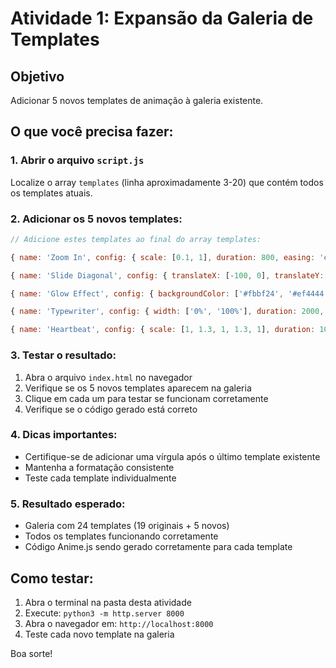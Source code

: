 # Atividade 1: Expansão da Galeria de Templates

## Objetivo
Adicionar 5 novos templates de animação à galeria existente.

## O que você precisa fazer:

### 1. Abrir o arquivo `script.js`
Localize o array `templates` (linha aproximadamente 3-20) que contém todos os templates atuais.

### 2. Adicionar os 5 novos templates:

```javascript
// Adicione estes templates ao final do array templates:

{ name: 'Zoom In', config: { scale: [0.1, 1], duration: 800, easing: 'easeOutBack' }, label: 'Zoom In' },

{ name: 'Slide Diagonal', config: { translateX: [-100, 0], translateY: [-100, 0], duration: 1000, easing: 'easeOutQuart' }, label: 'Slide Diagonal' },

{ name: 'Glow Effect', config: { backgroundColor: ['#fbbf24', '#ef4444'], boxShadow: ['0 0 0px #ef4444', '0 0 20px #ef4444'], duration: 1200, direction: 'alternate', loop: 2, easing: 'easeInOutSine' }, label: 'Glow Effect' },

{ name: 'Typewriter', config: { width: ['0%', '100%'], duration: 2000, easing: 'linear' }, label: 'Typewriter' },

{ name: 'Heartbeat', config: { scale: [1, 1.3, 1, 1.3, 1], duration: 1000, easing: 'easeInOutSine' }, label: 'Heartbeat' }
```

### 3. Testar o resultado:
1. Abra o arquivo `index.html` no navegador
2. Verifique se os 5 novos templates aparecem na galeria
3. Clique em cada um para testar se funcionam corretamente
4. Verifique se o código gerado está correto

### 4. Dicas importantes:
- Certifique-se de adicionar uma vírgula após o último template existente
- Mantenha a formatação consistente
- Teste cada template individualmente

### 5. Resultado esperado:
- Galeria com 24 templates (19 originais + 5 novos)
- Todos os templates funcionando corretamente
- Código Anime.js sendo gerado corretamente para cada template

## Como testar:
1. Abra o terminal na pasta desta atividade
2. Execute: `python3 -m http.server 8000`
3. Abra o navegador em: `http://localhost:8000`
4. Teste cada novo template na galeria

Boa sorte!

